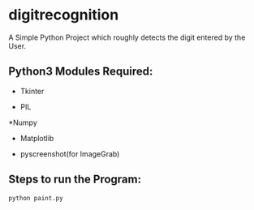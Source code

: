 # digitrecognition
A Simple Python Project which roughly detects the digit entered by the User.

## Python3 Modules Required:

* Tkinter

* PIL

*Numpy

* Matplotlib

* pyscreenshot(for ImageGrab)


## Steps to run the Program:

```sh
python paint.py
```
